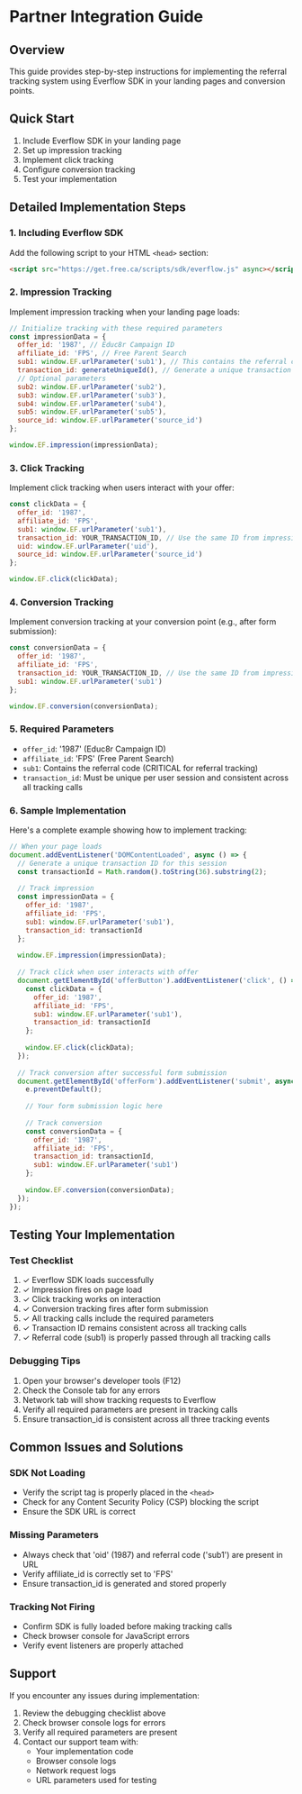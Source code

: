 
# Partner Integration Guide

## Overview
This guide provides step-by-step instructions for implementing the referral tracking system using Everflow SDK in your landing pages and conversion points.

## Quick Start
1. Include Everflow SDK in your landing page
2. Set up impression tracking
3. Implement click tracking
4. Configure conversion tracking
5. Test your implementation

## Detailed Implementation Steps

### 1. Including Everflow SDK
Add the following script to your HTML `<head>` section:
```html
<script src="https://get.free.ca/scripts/sdk/everflow.js" async></script>
```

### 2. Impression Tracking
Implement impression tracking when your landing page loads:

```javascript
// Initialize tracking with these required parameters
const impressionData = {
  offer_id: '1987', // Educ8r Campaign ID
  affiliate_id: 'FPS', // Free Parent Search
  sub1: window.EF.urlParameter('sub1'), // This contains the referral code
  transaction_id: generateUniqueId(), // Generate a unique transaction ID
  // Optional parameters
  sub2: window.EF.urlParameter('sub2'),
  sub3: window.EF.urlParameter('sub3'),
  sub4: window.EF.urlParameter('sub4'),
  sub5: window.EF.urlParameter('sub5'),
  source_id: window.EF.urlParameter('source_id')
};

window.EF.impression(impressionData);
```

### 3. Click Tracking
Implement click tracking when users interact with your offer:

```javascript
const clickData = {
  offer_id: '1987',
  affiliate_id: 'FPS',
  sub1: window.EF.urlParameter('sub1'),
  transaction_id: YOUR_TRANSACTION_ID, // Use the same ID from impression
  uid: window.EF.urlParameter('uid'),
  source_id: window.EF.urlParameter('source_id')
};

window.EF.click(clickData);
```

### 4. Conversion Tracking
Implement conversion tracking at your conversion point (e.g., after form submission):

```javascript
const conversionData = {
  offer_id: '1987',
  affiliate_id: 'FPS',
  transaction_id: YOUR_TRANSACTION_ID, // Use the same ID from impression/click
  sub1: window.EF.urlParameter('sub1')
};

window.EF.conversion(conversionData);
```

### 5. Required Parameters
- `offer_id`: '1987' (Educ8r Campaign ID)
- `affiliate_id`: 'FPS' (Free Parent Search)
- `sub1`: Contains the referral code (CRITICAL for referral tracking)
- `transaction_id`: Must be unique per user session and consistent across all tracking calls

### 6. Sample Implementation

Here's a complete example showing how to implement tracking:

```javascript
// When your page loads
document.addEventListener('DOMContentLoaded', async () => {
  // Generate a unique transaction ID for this session
  const transactionId = Math.random().toString(36).substring(2);
  
  // Track impression
  const impressionData = {
    offer_id: '1987',
    affiliate_id: 'FPS',
    sub1: window.EF.urlParameter('sub1'),
    transaction_id: transactionId
  };
  
  window.EF.impression(impressionData);
  
  // Track click when user interacts with offer
  document.getElementById('offerButton').addEventListener('click', () => {
    const clickData = {
      offer_id: '1987',
      affiliate_id: 'FPS',
      sub1: window.EF.urlParameter('sub1'),
      transaction_id: transactionId
    };
    
    window.EF.click(clickData);
  });
  
  // Track conversion after successful form submission
  document.getElementById('offerForm').addEventListener('submit', async (e) => {
    e.preventDefault();
    
    // Your form submission logic here
    
    // Track conversion
    const conversionData = {
      offer_id: '1987',
      affiliate_id: 'FPS',
      transaction_id: transactionId,
      sub1: window.EF.urlParameter('sub1')
    };
    
    window.EF.conversion(conversionData);
  });
});
```

## Testing Your Implementation

### Test Checklist
1. ✓ Everflow SDK loads successfully
2. ✓ Impression fires on page load
3. ✓ Click tracking works on interaction
4. ✓ Conversion tracking fires after form submission
5. ✓ All tracking calls include the required parameters
6. ✓ Transaction ID remains consistent across all tracking calls
7. ✓ Referral code (sub1) is properly passed through all tracking calls

### Debugging Tips
1. Open your browser's developer tools (F12)
2. Check the Console tab for any errors
3. Network tab will show tracking requests to Everflow
4. Verify all required parameters are present in tracking calls
5. Ensure transaction_id is consistent across all three tracking events

## Common Issues and Solutions

### SDK Not Loading
- Verify the script tag is properly placed in the `<head>`
- Check for any Content Security Policy (CSP) blocking the script
- Ensure the SDK URL is correct

### Missing Parameters
- Always check that 'oid' (1987) and referral code ('sub1') are present in URL
- Verify affiliate_id is correctly set to 'FPS'
- Ensure transaction_id is generated and stored properly

### Tracking Not Firing
- Confirm SDK is fully loaded before making tracking calls
- Check browser console for JavaScript errors
- Verify event listeners are properly attached

## Support
If you encounter any issues during implementation:
1. Review the debugging checklist above
2. Check browser console logs for errors
3. Verify all required parameters are present
4. Contact our support team with:
   - Your implementation code
   - Browser console logs
   - Network request logs
   - URL parameters used for testing
